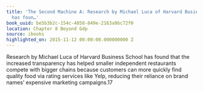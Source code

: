 ```yaml
---
title: 'The Second Machine A: Research by Michael Luca of Harvard Business School
  has foun…'
book_uuid: be5b3b2c-154c-4858-849e-2163a9bc72f0
location: Chapter 8 Beyond Gdp
source: ibooks
highlighted_on: 2015-11-12 00:00:00.000000000 Z
---
```


Research by Michael Luca of Harvard Business School has found that the increased transparency has helped smaller independent restaurants compete with bigger chains because customers can more quickly find quality food via rating services like Yelp, reducing their reliance on brand names’ expensive marketing campaigns.17